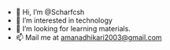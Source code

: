 - 👋 Hi, I’m @Scharfcsh
- 👀 I’m interested in technology 
- 💞️ I’m looking for learning materials.
- 📫 Mail me at amanadhikari2003@gmail.com

<!---
Scharfcsh/Scharfcsh is a ✨ special ✨ repository because its `README.md` (this file) appears on your GitHub profile.
You can click the Preview link to take a look at your changes.
--->
